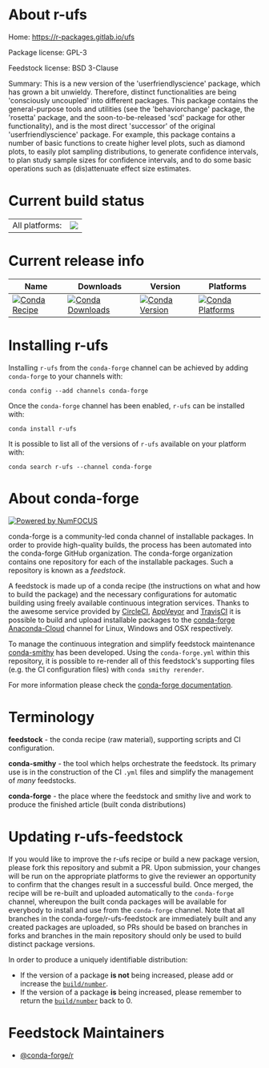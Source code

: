 About r-ufs
===========

Home: https://r-packages.gitlab.io/ufs

Package license: GPL-3

Feedstock license: BSD 3-Clause

Summary: This is a new version of the 'userfriendlyscience' package, which has grown a bit unwieldy. Therefore, distinct functionalities are being 'consciously uncoupled' into different packages. This package contains the general-purpose tools and utilities (see the 'behaviorchange' package, the 'rosetta' package, and the soon-to-be-released 'scd' package for other functionality), and is the most direct 'successor' of the original 'userfriendlyscience' package. For example, this package contains a number of basic functions to create higher level plots, such as diamond plots, to easily plot sampling distributions, to generate confidence intervals, to plan study sample sizes for confidence intervals, and to do some basic operations such as (dis)attenuate effect size estimates.



Current build status
====================


<table><tr><td>All platforms:</td>
    <td>
      <a href="https://dev.azure.com/conda-forge/feedstock-builds/_build/latest?definitionId=1762&branchName=master">
        <img src="https://dev.azure.com/conda-forge/feedstock-builds/_apis/build/status/r-ufs-feedstock?branchName=master">
      </a>
    </td>
  </tr>
</table>

Current release info
====================

| Name | Downloads | Version | Platforms |
| --- | --- | --- | --- |
| [![Conda Recipe](https://img.shields.io/badge/recipe-r--ufs-green.svg)](https://anaconda.org/conda-forge/r-ufs) | [![Conda Downloads](https://img.shields.io/conda/dn/conda-forge/r-ufs.svg)](https://anaconda.org/conda-forge/r-ufs) | [![Conda Version](https://img.shields.io/conda/vn/conda-forge/r-ufs.svg)](https://anaconda.org/conda-forge/r-ufs) | [![Conda Platforms](https://img.shields.io/conda/pn/conda-forge/r-ufs.svg)](https://anaconda.org/conda-forge/r-ufs) |

Installing r-ufs
================

Installing `r-ufs` from the `conda-forge` channel can be achieved by adding `conda-forge` to your channels with:

```
conda config --add channels conda-forge
```

Once the `conda-forge` channel has been enabled, `r-ufs` can be installed with:

```
conda install r-ufs
```

It is possible to list all of the versions of `r-ufs` available on your platform with:

```
conda search r-ufs --channel conda-forge
```


About conda-forge
=================

[![Powered by NumFOCUS](https://img.shields.io/badge/powered%20by-NumFOCUS-orange.svg?style=flat&colorA=E1523D&colorB=007D8A)](http://numfocus.org)

conda-forge is a community-led conda channel of installable packages.
In order to provide high-quality builds, the process has been automated into the
conda-forge GitHub organization. The conda-forge organization contains one repository
for each of the installable packages. Such a repository is known as a *feedstock*.

A feedstock is made up of a conda recipe (the instructions on what and how to build
the package) and the necessary configurations for automatic building using freely
available continuous integration services. Thanks to the awesome service provided by
[CircleCI](https://circleci.com/), [AppVeyor](https://www.appveyor.com/)
and [TravisCI](https://travis-ci.com/) it is possible to build and upload installable
packages to the [conda-forge](https://anaconda.org/conda-forge)
[Anaconda-Cloud](https://anaconda.org/) channel for Linux, Windows and OSX respectively.

To manage the continuous integration and simplify feedstock maintenance
[conda-smithy](https://github.com/conda-forge/conda-smithy) has been developed.
Using the ``conda-forge.yml`` within this repository, it is possible to re-render all of
this feedstock's supporting files (e.g. the CI configuration files) with ``conda smithy rerender``.

For more information please check the [conda-forge documentation](https://conda-forge.org/docs/).

Terminology
===========

**feedstock** - the conda recipe (raw material), supporting scripts and CI configuration.

**conda-smithy** - the tool which helps orchestrate the feedstock.
                   Its primary use is in the construction of the CI ``.yml`` files
                   and simplify the management of *many* feedstocks.

**conda-forge** - the place where the feedstock and smithy live and work to
                  produce the finished article (built conda distributions)


Updating r-ufs-feedstock
========================

If you would like to improve the r-ufs recipe or build a new
package version, please fork this repository and submit a PR. Upon submission,
your changes will be run on the appropriate platforms to give the reviewer an
opportunity to confirm that the changes result in a successful build. Once
merged, the recipe will be re-built and uploaded automatically to the
`conda-forge` channel, whereupon the built conda packages will be available for
everybody to install and use from the `conda-forge` channel.
Note that all branches in the conda-forge/r-ufs-feedstock are
immediately built and any created packages are uploaded, so PRs should be based
on branches in forks and branches in the main repository should only be used to
build distinct package versions.

In order to produce a uniquely identifiable distribution:
 * If the version of a package **is not** being increased, please add or increase
   the [``build/number``](https://conda.io/docs/user-guide/tasks/build-packages/define-metadata.html#build-number-and-string).
 * If the version of a package **is** being increased, please remember to return
   the [``build/number``](https://conda.io/docs/user-guide/tasks/build-packages/define-metadata.html#build-number-and-string)
   back to 0.

Feedstock Maintainers
=====================

* [@conda-forge/r](https://github.com/conda-forge/r/)

